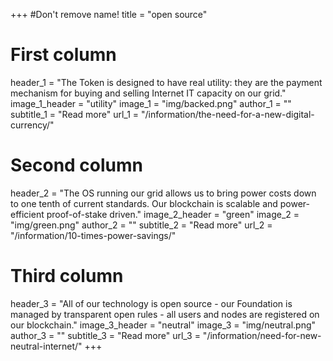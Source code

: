 +++
#Don't remove name!
title = "open source"



# First column
header_1 = "The Token is designed to have real utility: they are the payment mechanism for buying and selling Internet IT capacity on our grid."
image_1_header = "utility"
image_1 = "img/backed.png"
author_1 = ""
subtitle_1 = "Read more"
url_1 = "/information/the-need-for-a-new-digital-currency/"
# Second column
header_2 = "The OS running our grid allows us to bring power costs down to one tenth of current standards. Our blockchain is scalable and power-efficient proof-of-stake driven."
image_2_header = "green"
image_2 = "img/green.png"
author_2 = ""
subtitle_2 = "Read more"
url_2 = "/information/10-times-power-savings/"
# Third column

header_3 = "All of our technology is open source - our Foundation is managed by transparent open rules - all users and nodes are registered on our blockchain."
image_3_header = "neutral"
image_3 = "img/neutral.png"
author_3 = ""
subtitle_3 = "Read more"
url_3 = "/information/need-for-new-neutral-internet/"
+++
